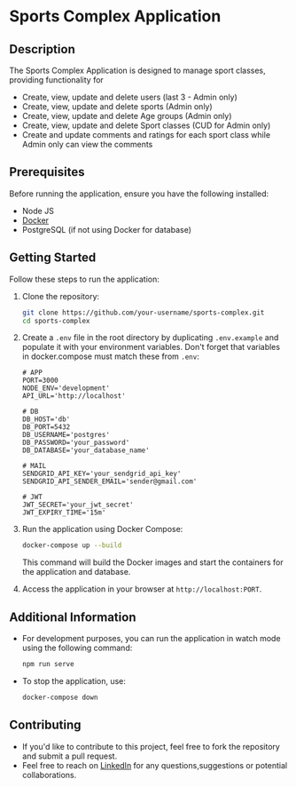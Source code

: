# Sports Complex Application

## Description

The Sports Complex Application is designed to manage sport classes, providing functionality for
- Create, view, update and delete users (last 3 - Admin only)
- Create, view, update and delete sports (Admin only)
- Create, view, update and delete Age groups (Admin only) 
- Create, view, update and delete Sport classes (CUD for Admin only)
- Create and update comments and ratings for each sport class while Admin only can view the comments

## Prerequisites

Before running the application, ensure you have the following installed:

- Node JS
- [Docker](https://www.docker.com/products/docker-desktop)
- PostgreSQL (if not using Docker for database)


## Getting Started

Follow these steps to run the application:

1. Clone the repository:

    ```bash
    git clone https://github.com/your-username/sports-complex.git
    cd sports-complex
    ```

2. Create a `.env` file in the root directory by duplicating ``.env.example`` and populate it with your environment variables. Don't forget that variables in docker.compose must match these from `.env`:

    ```plaintext
    # APP
    PORT=3000
    NODE_ENV='development'
    API_URL='http://localhost'

    # DB
    DB_HOST='db'
    DB_PORT=5432
    DB_USERNAME='postgres'
    DB_PASSWORD='your_password'
    DB_DATABASE='your_database_name'

    # MAIL
    SENDGRID_API_KEY='your_sendgrid_api_key'
    SENDGRID_API_SENDER_EMAIL='sender@gmail.com'

    # JWT
    JWT_SECRET='your_jwt_secret'
    JWT_EXPIRY_TIME='15m'
    ```

3. Run the application using Docker Compose:

    ```bash
    docker-compose up --build
    ```

    This command will build the Docker images and start the containers for the application and database.

4. Access the application in your browser at `http://localhost:PORT`.

## Additional Information

- For development purposes, you can run the application in watch mode using the following command:

    ```bash
    npm run serve
    ```

- To stop the application, use:

    ```bash
    docker-compose down
    ```

## Contributing
- If you'd like to contribute to this project, feel free to fork the repository and submit a pull request.
- Feel free to reach on [LinkedIn](https://www.linkedin.com/in/drago-jelavi%C4%87-564b64180/) for any questions,suggestions or potential collaborations.

